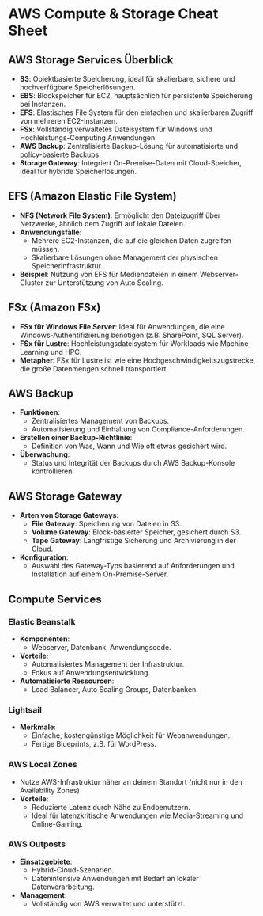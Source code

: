# AWS Compute & Storage Cheat Sheet

## AWS Storage Services Überblick

- **S3**: Objektbasierte Speicherung, ideal für skalierbare, sichere und hochverfügbare Speicherlösungen.
- **EBS**: Blockspeicher für EC2, hauptsächlich für persistente Speicherung bei Instanzen.
- **EFS**: Elastisches File System für den einfachen und skalierbaren Zugriff von mehreren EC2-Instanzen.
- **FSx**: Vollständig verwaltetes Dateisystem für Windows und Hochleistungs-Computing Anwendungen.
- **AWS Backup**: Zentralisierte Backup-Lösung für automatisierte und policy-basierte Backups.
- **Storage Gateway**: Integriert On-Premise-Daten mit Cloud-Speicher, ideal für hybride Speicherlösungen.

## EFS (Amazon Elastic File System)

- **NFS (Network File System)**: Ermöglicht den Dateizugriff über Netzwerke, ähnlich dem Zugriff auf lokale Dateien.
- **Anwendungsfälle**:
  - Mehrere EC2-Instanzen, die auf die gleichen Daten zugreifen müssen.
  - Skalierbare Lösungen ohne Management der physischen Speicherinfrastruktur.
- **Beispiel**: Nutzung von EFS für Mediendateien in einem Webserver-Cluster zur Unterstützung von Auto Scaling.

## FSx (Amazon FSx)

- **FSx für Windows File Server**: Ideal für Anwendungen, die eine Windows-Authentifizierung benötigen (z.B. SharePoint, SQL Server).
- **FSx für Lustre**: Hochleistungsdateisystem für Workloads wie Machine Learning und HPC.
- **Metapher**: FSx für Lustre ist wie eine Hochgeschwindigkeitszugstrecke, die große Datenmengen schnell transportiert.

## AWS Backup

- **Funktionen**:
  - Zentralisiertes Management von Backups.
  - Automatisierung und Einhaltung von Compliance-Anforderungen.
- **Erstellen einer Backup-Richtlinie**:
  - Definition von Was, Wann und Wie oft etwas gesichert wird.
- **Überwachung**:
  - Status und Integrität der Backups durch AWS Backup-Konsole kontrollieren.

## AWS Storage Gateway

- **Arten von Storage Gateways**:
  - **File Gateway**: Speicherung von Dateien in S3.
  - **Volume Gateway**: Block-basierter Speicher, gesichert durch S3.
  - **Tape Gateway**: Langfristige Sicherung und Archivierung in der Cloud.
- **Konfiguration**:
  - Auswahl des Gateway-Typs basierend auf Anforderungen und Installation auf einem On-Premise-Server.

## Compute Services

### Elastic Beanstalk

- **Komponenten**:
  - Webserver, Datenbank, Anwendungscode.
- **Vorteile**:
  - Automatisiertes Management der Infrastruktur.
  - Fokus auf Anwendungsentwicklung.
- **Automatisierte Ressourcen**:
  - Load Balancer, Auto Scaling Groups, Datenbanken.

### Lightsail

- **Merkmale**:
  - Einfache, kostengünstige Möglichkeit für Webanwendungen.
  - Fertige Blueprints, z.B. für WordPress.
  
### AWS Local Zones

- Nutze AWS-Infrastruktur näher an deinem Standort (nicht nur in den Availability Zones)
- **Vorteile**:
  - Reduzierte Latenz durch Nähe zu Endbenutzern.
  - Ideal für latenzkritische Anwendungen wie Media-Streaming und Online-Gaming.

### AWS Outposts

- **Einsatzgebiete**:
  - Hybrid-Cloud-Szenarien.
  - Datenintensive Anwendungen mit Bedarf an lokaler Datenverarbeitung.
- **Management**:
  - Vollständig von AWS verwaltet und unterstützt.
